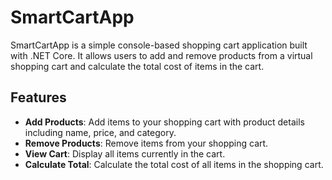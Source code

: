 # SmartCartApp

SmartCartApp is a simple console-based shopping cart application built with .NET Core. It allows users to add and remove products from a virtual shopping cart and calculate the total cost of items in the cart.

## Features

- **Add Products**: Add items to your shopping cart with product details including name, price, and category.
- **Remove Products**: Remove items from your shopping cart.
- **View Cart**: Display all items currently in the cart.
- **Calculate Total**: Calculate the total cost of all items in the shopping cart.